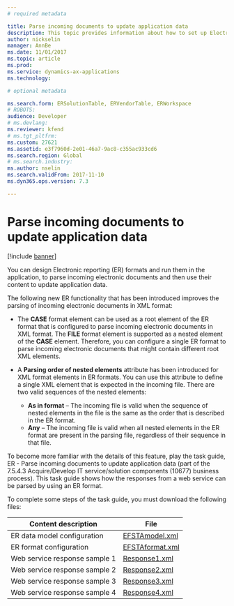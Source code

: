 ```yaml
---
# required metadata

title: Parse incoming documents to update application data
description: This topic provides information about how to set up Electronic reporting (ER) formats that can be used to parse incoming documents.
author: nickselin
manager: AnnBe
ms.date: 11/01/2017
ms.topic: article
ms.prod: 
ms.service: dynamics-ax-applications
ms.technology: 

# optional metadata

ms.search.form: ERSolutionTable, ERVendorTable, ERWorkspace
# ROBOTS: 
audience: Developer
# ms.devlang: 
ms.reviewer: kfend
# ms.tgt_pltfrm: 
ms.custom: 27621
ms.assetid: e3f7960d-2e01-46a7-9ac8-c355ac933cd6
ms.search.region: Global
# ms.search.industry: 
ms.author: nselin
ms.search.validFrom: 2017-11-10
ms.dyn365.ops.version: 7.3

---
```

# Parse incoming documents to update application data
[!include [banner](../includes/banner.md)]

You can design Electronic reporting (ER) formats and run them in the application, to parse incoming electronic documents and then use their content to update application data.

The following new ER functionality that has been introduced improves the parsing of incoming electronic documents in XML format:

- The **CASE** format element can be used as a root element of the ER format that is configured to parse incoming electronic documents in XML format. The **FILE** format element is supported as a nested element of the **CASE** element. Therefore, you can configure a single ER format to parse incoming electronic documents that might contain different root XML elements.
- A **Parsing order of nested elements** attribute has been introduced for XML format elements in ER formats. You can use this attribute to define a single XML element that is expected in the incoming file. There are two valid sequences of the nested elements:

    - **As in format** – The incoming file is valid when the sequence of nested elements in the file is the same as the order that is described in the ER format.
    - **Any** – The incoming file is valid when all nested elements in the ER format are present in the parsing file, regardless of their sequence in that file.

To become more familiar with the details of this feature, play the task guide, ER - Parse incoming documents to update application data (part of the 7.5.4.3 Acquire/Develop IT service/solution components (10677) business process). This task guide shows how the responses from a web service can be parsed by using an ER format.

To complete some steps of the task guide, you must download the following files:

| Content description           | File                                                              |
|-------------------------------|-------------------------------------------------------------------|
| ER data model configuration   | [EFSTAmodel.xml](https://go.microsoft.com/fwlink/?linkid=862266)  |
| ER format configuration       | [EFSTAformat.xml](https://go.microsoft.com/fwlink/?linkid=862266) |
| Web service response sample 1 | [Response1.xml](https://go.microsoft.com/fwlink/?linkid=862266)   |
| Web service response sample 2 | [Response2.xml](https://go.microsoft.com/fwlink/?linkid=862266)   |
| Web service response sample 3 | [Response3.xml](https://go.microsoft.com/fwlink/?linkid=862266)   |
| Web service response sample 4 | [Response4.xml](https://go.microsoft.com/fwlink/?linkid=862266)   |
